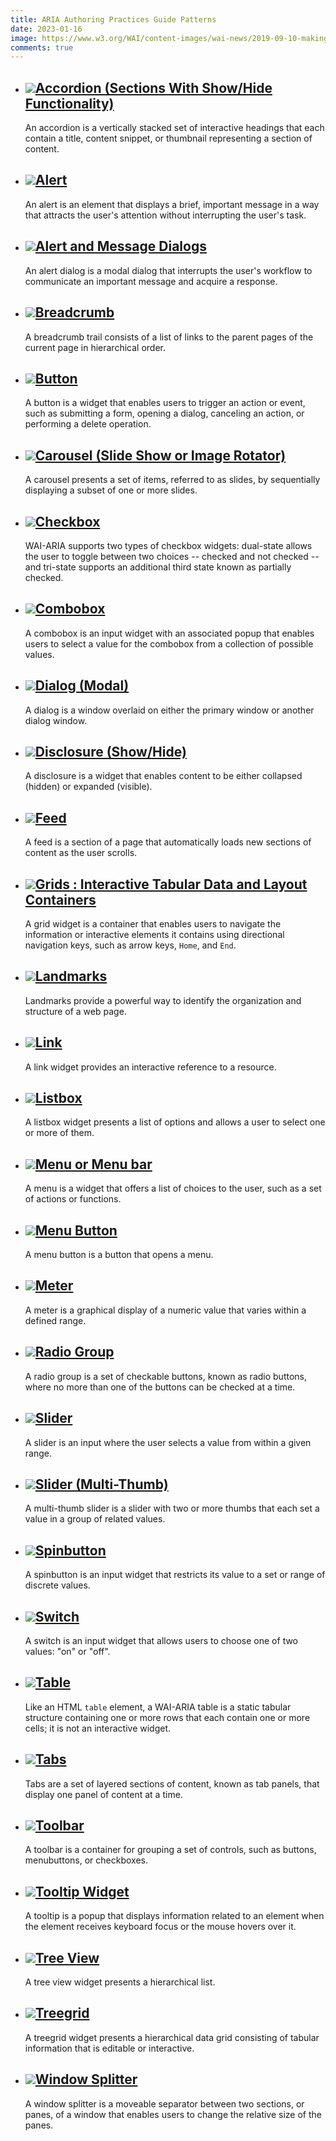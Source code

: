```yaml
---
title: ARIA Authoring Practices Guide Patterns
date: 2023-01-16
image: https://www.w3.org/WAI/content-images/wai-news/2019-09-10-making-audio-and-video-media-accessible.png
comments: true
---
```



* ## [![](https://www.w3.org/WAI/content-images/wai-aria-practices/img/accordion.svg)Accordion (Sections With Show/Hide Functionality)](https://www.w3.org/WAI/ARIA/apg/patterns/accordion/)

  An accordion is a vertically stacked set of interactive headings that each contain a title, content snippet, or thumbnail representing a section of content.
* ## [![](https://www.w3.org/WAI/content-images/wai-aria-practices/img/alert.svg)Alert](https://www.w3.org/WAI/ARIA/apg/patterns/alert/)

  An alert is an element that displays a brief, important message in a way that attracts the user's attention without interrupting the user's task.
* ## [![](https://www.w3.org/WAI/content-images/wai-aria-practices/img/alertdialog.svg)Alert and Message Dialogs](https://www.w3.org/WAI/ARIA/apg/patterns/alertdialog/)

  An alert dialog is a modal dialog that interrupts the user's workflow to communicate an important message and acquire a response.
* ## [![](https://www.w3.org/WAI/content-images/wai-aria-practices/img/breadcrumb.svg)Breadcrumb](https://www.w3.org/WAI/ARIA/apg/patterns/breadcrumb/)

  A breadcrumb trail consists of a list of links to the parent pages of the current page in hierarchical order.
* ## [![](https://www.w3.org/WAI/content-images/wai-aria-practices/img/button.svg)Button](https://www.w3.org/WAI/ARIA/apg/patterns/button/)

  A button is a widget that enables users to trigger an action or event, such as submitting a form, opening a dialog, canceling an action, or performing a delete operation.
* ## [![](https://www.w3.org/WAI/content-images/wai-aria-practices/img/carousel.svg)Carousel (Slide Show or Image Rotator)](https://www.w3.org/WAI/ARIA/apg/patterns/carousel/)

  A carousel presents a set of items, referred to as slides, by sequentially displaying a subset of one or more slides.
* ## [![](https://www.w3.org/WAI/content-images/wai-aria-practices/img/checkbox.svg)Checkbox](https://www.w3.org/WAI/ARIA/apg/patterns/checkbox/)

  WAI-ARIA supports two types of checkbox widgets: dual-state allows the user to toggle between two choices -- checked and not checked -- and tri-state supports an additional third state known as partially checked.
* ## [![](https://www.w3.org/WAI/content-images/wai-aria-practices/img/combobox.svg)Combobox](https://www.w3.org/WAI/ARIA/apg/patterns/combobox/)

  A combobox is an input widget with an associated popup that enables users to select a value for the combobox from a collection of possible values.
* ## [![](https://www.w3.org/WAI/content-images/wai-aria-practices/img/dialogmodal.svg)Dialog (Modal)](https://www.w3.org/WAI/ARIA/apg/patterns/dialogmodal/)

  A dialog is a window overlaid on either the primary window or another dialog window.
* ## [![](https://www.w3.org/WAI/content-images/wai-aria-practices/img/disclosure.svg)Disclosure (Show/Hide)](https://www.w3.org/WAI/ARIA/apg/patterns/disclosure/)

  A disclosure is a widget that enables content to be either collapsed (hidden) or expanded (visible).
* ## [![](https://www.w3.org/WAI/content-images/wai-aria-practices/img/feed.svg)Feed](https://www.w3.org/WAI/ARIA/apg/patterns/feed/)

  A feed is a section of a page that automatically loads new sections of content as the user scrolls.
* ## [![](https://www.w3.org/WAI/content-images/wai-aria-practices/img/grid.svg)Grids : Interactive Tabular Data and Layout Containers](https://www.w3.org/WAI/ARIA/apg/patterns/grid/)

  A grid widget is a container that enables users to navigate the information or interactive elements it contains using directional navigation keys, such as arrow keys, `Home`, and `End`.
* ## [![](https://www.w3.org/WAI/content-images/wai-aria-practices/img/landmarks.svg)Landmarks](https://www.w3.org/WAI/ARIA/apg/example-index/landmarks/index.html)

  Landmarks provide a powerful way to identify the organization and structure of a web page.
* ## [![](https://www.w3.org/WAI/content-images/wai-aria-practices/img/link.svg)Link](https://www.w3.org/WAI/ARIA/apg/patterns/link/)

  A link widget provides an interactive reference to a resource.
* ## [![](https://www.w3.org/WAI/content-images/wai-aria-practices/img/listbox.svg)Listbox](https://www.w3.org/WAI/ARIA/apg/patterns/listbox/)

  A listbox widget presents a list of options and allows a user to select one or more of them.
* ## [![](https://www.w3.org/WAI/content-images/wai-aria-practices/img/menu.svg)Menu or Menu bar](https://www.w3.org/WAI/ARIA/apg/patterns/menu/)

  A menu is a widget that offers a list of choices to the user, such as a set of actions or functions.
* ## [![](https://www.w3.org/WAI/content-images/wai-aria-practices/img/menubutton.svg)Menu Button](https://www.w3.org/WAI/ARIA/apg/patterns/menubutton/)

  A menu button is a button that opens a menu.
* ## [![](https://www.w3.org/WAI/content-images/wai-aria-practices/img/meter.svg)Meter](https://www.w3.org/WAI/ARIA/apg/patterns/meter/)

  A meter is a graphical display of a numeric value that varies within a defined range.
* ## [![](https://www.w3.org/WAI/content-images/wai-aria-practices/img/radiobutton.svg)Radio Group](https://www.w3.org/WAI/ARIA/apg/patterns/radiobutton/)

  A radio group is a set of checkable buttons, known as radio buttons, where no more than one of the buttons can be checked at a time.
* ## [![](https://www.w3.org/WAI/content-images/wai-aria-practices/img/slider.svg)Slider](https://www.w3.org/WAI/ARIA/apg/patterns/slider/)

  A slider is an input where the user selects a value from within a given range.
* ## [![](https://www.w3.org/WAI/content-images/wai-aria-practices/img/slidertwothumb.svg)Slider (Multi-Thumb)](https://www.w3.org/WAI/ARIA/apg/patterns/slidertwothumb/)

  A multi-thumb slider is a slider with two or more thumbs that each set a value in a group of related values.
* ## [![](https://www.w3.org/WAI/content-images/wai-aria-practices/img/spinbutton.svg)Spinbutton](https://www.w3.org/WAI/ARIA/apg/patterns/spinbutton/)

  A spinbutton is an input widget that restricts its value to a set or range of discrete values.
* ## [![](https://www.w3.org/WAI/content-images/wai-aria-practices/img/switch.svg)Switch](https://www.w3.org/WAI/ARIA/apg/patterns/switch/)

  A switch is an input widget that allows users to choose one of two values: "on" or "off".
* ## [![](https://www.w3.org/WAI/content-images/wai-aria-practices/img/table.svg)Table](https://www.w3.org/WAI/ARIA/apg/patterns/table/)

  Like an HTML `table` element, a WAI-ARIA table is a static tabular structure containing one or more rows that each contain one or more cells; it is not an interactive widget.
* ## [![](https://www.w3.org/WAI/content-images/wai-aria-practices/img/tabpanel.svg)Tabs](https://www.w3.org/WAI/ARIA/apg/patterns/tabpanel/)

  Tabs are a set of layered sections of content, known as tab panels, that display one panel of content at a time.
* ## [![](https://www.w3.org/WAI/content-images/wai-aria-practices/img/toolbar.svg)Toolbar](https://www.w3.org/WAI/ARIA/apg/patterns/toolbar/)

  A toolbar is a container for grouping a set of controls, such as buttons, menubuttons, or checkboxes.
* ## [![](https://www.w3.org/WAI/content-images/wai-aria-practices/img/tooltip.svg)Tooltip Widget](https://www.w3.org/WAI/ARIA/apg/patterns/tooltip/)

  A tooltip is a popup that displays information related to an element when the element receives keyboard focus or the mouse hovers over it.
* ## [![](https://www.w3.org/WAI/content-images/wai-aria-practices/img/treeview.svg)Tree View](https://www.w3.org/WAI/ARIA/apg/patterns/treeview/)

  A tree view widget presents a hierarchical list.
* ## [![](https://www.w3.org/WAI/content-images/wai-aria-practices/img/treegrid.svg)Treegrid](https://www.w3.org/WAI/ARIA/apg/patterns/treegrid/)

  A treegrid widget presents a hierarchical data grid consisting of tabular information that is editable or interactive.
* ## [![](https://www.w3.org/WAI/content-images/wai-aria-practices/img/windowsplitter.svg)Window Splitter](https://www.w3.org/WAI/ARIA/apg/patterns/windowsplitter/)

  A window splitter is a moveable separator between two sections, or panes, of a window that enables users to change the relative size of the panes.